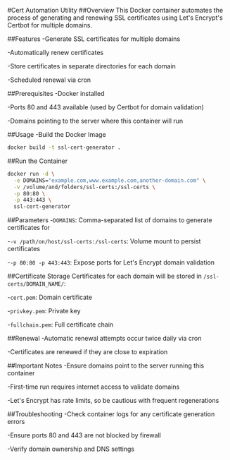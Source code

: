 #Cert Automation Utility
##Overview
This Docker container automates the process of generating and renewing SSL certificates using Let's Encrypt's Certbot for multiple domains.

##Features
-Generate SSL certificates for multiple domains

-Automatically renew certificates

-Store certificates in separate directories for each domain

-Scheduled renewal via cron

##Prerequisites
-Docker installed

-Ports 80 and 443 available (used by Certbot for domain validation)

-Domains pointing to the server where this container will run

##Usage
-Build the Docker Image
```bash
docker build -t ssl-cert-generator .
```

##Run the Container
```bash
docker run -d \
  -e DOMAINS="example.com,www.example.com,another-domain.com" \
  -v /volume/and/folders/ssl-certs:/ssl-certs \
  -p 80:80 \
  -p 443:443 \
  ssl-cert-generator
```

##Parameters
-```DOMAINS```: Comma-separated list of domains to generate certificates for

-```-v /path/on/host/ssl-certs:/ssl-certs```: Volume mount to persist certificates

-```-p 80:80 -p 443:443```: Expose ports for Let's Encrypt domain validation


##Certificate Storage
Certificates for each domain will be stored in ```/ssl-certs/DOMAIN_NAME/```:

-```cert.pem```: Domain certificate

-```privkey.pem```: Private key

-```fullchain.pem```: Full certificate chain

##Renewal
-Automatic renewal attempts occur twice daily via cron

-Certificates are renewed if they are close to expiration

##Important Notes
-Ensure domains point to the server running this container

-First-time run requires internet access to validate domains

-Let's Encrypt has rate limits, so be cautious with frequent regenerations

##Troubleshooting
-Check container logs for any certificate generation errors

-Ensure ports 80 and 443 are not blocked by firewall

-Verify domain ownership and DNS settings